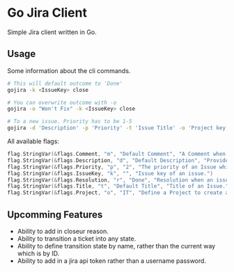 Go Jira Client
==============

Simple Jira client written in Go.

Usage
-----

Some information about the cli commands.

```bash
# This will default outcome to 'Done'
gojira -k <IssueKey> close

# You can overwrite outcome with -o
gojira -o "Won't Fix" -k <IssueKey> close
```

```bash
# To a new issue. Priority has to be 1-5
gojira -d 'Description' -p 'Priority' -t 'Issue Title' -o 'Project key like: IT' create
```

All available flags:

```go
flag.StringVar(&flags.Comment, "m", "Default Comment", "A Comment when changing the status of an Issue.")
flag.StringVar(&flags.Description, "d", "Default Description", "Provide a description for a newly created Issue.")
flag.StringVar(&flags.Priority, "p", "2", "The priority of an Issue which will be set.")
flag.StringVar(&flags.IssueKey, "k", "", "Issue key of an issue.")
flag.StringVar(&flags.Resolution, "r", "Done", "Resolution when an issue is closed. Ex.: Done, Fixed, Won't fix.")
flag.StringVar(&flags.Title, "t", "Default Title", "Title of an Issue.")
flag.StringVar(&flags.Project, "o", "IT", "Define a Project to create a ticket in.")
```

Upcomming Features
------------------

- Ability to add in closeur reason.
- Ability to transition a ticket into any state.
- Ability to define transition state by name, rather than the current way which is by ID.
- Ability to add in a jira api token rather than a username password.
